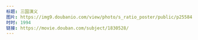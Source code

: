 ```yaml
---
标题: 三国演义
图片: https://img9.doubanio.com/view/photo/s_ratio_poster/public/p2558480666.jpg
时时: 1994
链接: https://movie.douban.com/subject/1830528/
---
```

